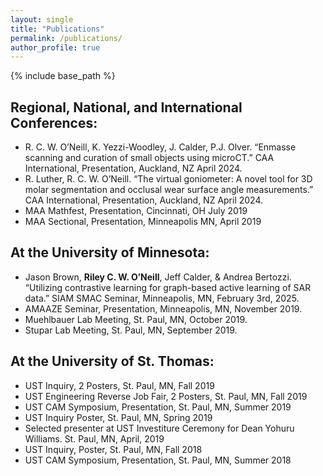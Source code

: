 ```yaml
---
layout: single
title: "Publications"
permalink: /publications/
author_profile: true
---
```


{% include base_path %}

## **Regional, National, and International Conferences:**
- R. C. W. O’Neill, K. Yezzi-Woodley, J. Calder, P.J. Olver. “Enmasse scanning and curation of small objects using microCT.” CAA International, Presentation, Auckland, NZ April 2024.
- R. Luther, R. C. W. O’Neill. “The virtual goniometer: A novel tool for 3D molar segmentation and occlusal wear surface angle measurements.” CAA International, Presentation, Auckland, NZ April 2024.
- MAA Mathfest, Presentation, Cincinnati, OH July 2019
- MAA Sectional, Presentation, Minneapolis MN, April 2019

## **At the University of Minnesota:**
- Jason Brown, **Riley C. W. O’Neill**, Jeff Calder, & Andrea Bertozzi. “Utilizing contrastive learning for graph-based active learning of SAR data.” SIAM SMAC Seminar, Minneapolis, MN, February 3rd, 2025.  
- AMAAZE Seminar, Presentation, Minneapolis, MN, November 2019.
- Muehlbauer Lab Meeting, St. Paul, MN, October 2019.
- Stupar Lab Meeting, St. Paul, MN, September 2019.

## **At the University of St. Thomas:**
- UST Inquiry, 2 Posters, St. Paul, MN, Fall 2019
- UST Engineering Reverse Job Fair, 2 Posters, St. Paul, MN, Fall 2019
- UST CAM Symposium, Presentation, St. Paul, MN, Summer 2019
- UST Inquiry Poster, St. Paul, MN, Spring 2019
- Selected presenter at UST Investiture Ceremony for Dean Yohuru Williams. St. Paul, MN, April, 2019
- UST Inquiry, Poster, St. Paul, MN, Fall 2018
- UST CAM Symposium, Presentation, St. Paul, MN, Summer 2018